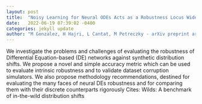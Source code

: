 ```yaml
---
layout: post
title:  "Noisy Learning for Neural ODEs Acts as a Robustness Locus Widening"
date:   2022-06-19 07:39:02 -0400
categories: jekyll update
author: "M Gonzalez, H Hajri, L Cantat, M Petreczky - arXiv preprint arXiv:2206.08237, 2022"
---
```

We investigate the problems and challenges of evaluating the robustness of Differential Equation-based (DE) networks against synthetic distribution shifts. We propose a novel and simple accuracy metric which can be used to evaluate intrinsic robustness and to validate dataset corruption simulators. We also propose methodology recommendations, destined for evaluating the many faces of neural DEs  robustness and for comparing them with their discrete counterparts rigorously  Cites: Wilds: A benchmark of in-the-wild distribution shifts